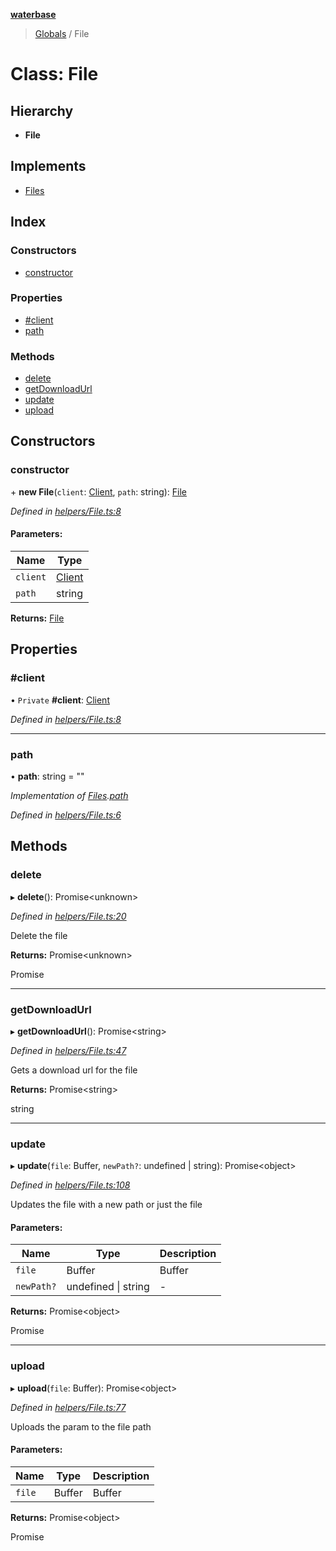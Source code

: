 **[waterbase](../README.md)**

> [Globals](../README.md) / File

# Class: File

## Hierarchy

- **File**

## Implements

- [Files](../interfaces/files.md)

## Index

### Constructors

- [constructor](file.md#constructor)

### Properties

- [#client](file.md##client)
- [path](file.md#path)

### Methods

- [delete](file.md#delete)
- [getDownloadUrl](file.md#getdownloadurl)
- [update](file.md#update)
- [upload](file.md#upload)

## Constructors

### constructor

\+ **new File**(`client`: [Client](client.md), `path`: string): [File](file.md)

_Defined in [helpers/File.ts:8](https://github.com/sinewtech/waterbase/blob/5854550/lib/helpers/File.ts#L8)_

#### Parameters:

| Name     | Type                |
| -------- | ------------------- |
| `client` | [Client](client.md) |
| `path`   | string              |

**Returns:** [File](file.md)

## Properties

### #client

• `Private` **#client**: [Client](client.md)

_Defined in [helpers/File.ts:8](https://github.com/sinewtech/waterbase/blob/5854550/lib/helpers/File.ts#L8)_

---

### path

• **path**: string = ""

_Implementation of [Files](../interfaces/files.md).[path](../interfaces/files.md#path)_

_Defined in [helpers/File.ts:6](https://github.com/sinewtech/waterbase/blob/5854550/lib/helpers/File.ts#L6)_

## Methods

### delete

▸ **delete**(): Promise\<unknown>

_Defined in [helpers/File.ts:20](https://github.com/sinewtech/waterbase/blob/5854550/lib/helpers/File.ts#L20)_

Delete the file

**Returns:** Promise\<unknown>

Promise<any>

---

### getDownloadUrl

▸ **getDownloadUrl**(): Promise\<string>

_Defined in [helpers/File.ts:47](https://github.com/sinewtech/waterbase/blob/5854550/lib/helpers/File.ts#L47)_

Gets a download url for the file

**Returns:** Promise\<string>

string

---

### update

▸ **update**(`file`: Buffer, `newPath?`: undefined \| string): Promise\<object>

_Defined in [helpers/File.ts:108](https://github.com/sinewtech/waterbase/blob/5854550/lib/helpers/File.ts#L108)_

Updates the file with a new path or just the file

#### Parameters:

| Name       | Type                | Description |
| ---------- | ------------------- | ----------- |
| `file`     | Buffer              | Buffer      |
| `newPath?` | undefined \| string | -           |

**Returns:** Promise\<object>

Promise<object>

---

### upload

▸ **upload**(`file`: Buffer): Promise\<object>

_Defined in [helpers/File.ts:77](https://github.com/sinewtech/waterbase/blob/5854550/lib/helpers/File.ts#L77)_

Uploads the param to the file path

#### Parameters:

| Name   | Type   | Description |
| ------ | ------ | ----------- |
| `file` | Buffer | Buffer      |

**Returns:** Promise\<object>

Promise<object>
